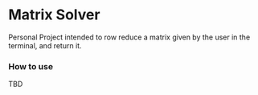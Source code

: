 # Matrix Solver

Personal Project intended to row reduce a matrix given by the user in the terminal, and return it.

### How to use
TBD 
